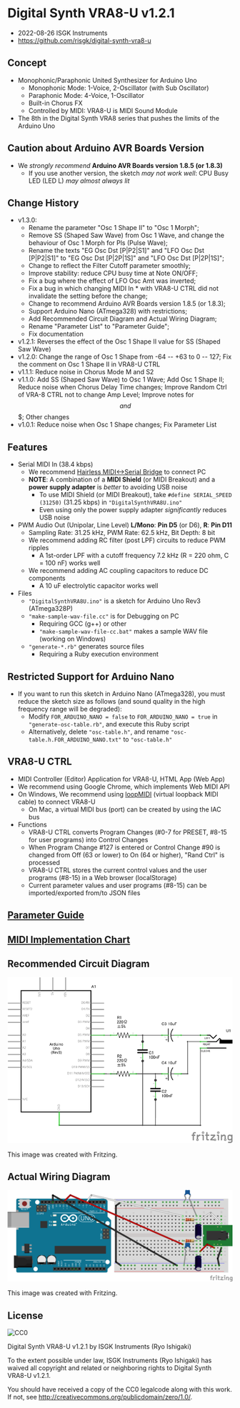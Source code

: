 # Digital Synth VRA8-U v1.2.1

- 2022-08-26 ISGK Instruments
- <https://github.com/risgk/digital-synth-vra8-u>

## Concept

- Monophonic/Paraphonic United Synthesizer for Arduino Uno
    - Monophonic Mode: 1-Voice, 2-Oscillator (with Sub Oscillator)
    - Paraphonic Mode: 4-Voice, 1-Oscillator
    - Built-in Chorus FX
    - Controlled by MIDI: VRA8-U is MIDI Sound Module
- The 8th in the Digital Synth VRA8 series that pushes the limits of the Arduino Uno

## Caution about Arduino AVR Boards Version

- We *strongly recommend* **Arduino AVR Boards version 1.8.5 (or 1.8.3)**
    - If you use another version, the sketch *may not work well*: CPU Busy LED (LED L) *may almost always lit*

## Change History

- v1.3.0:
    - Rename the parameter "Osc 1 Shape II" to "Osc 1 Morph";
    - Remove SS (Shaped Saw Wave) from Osc 1 Wave, and change the behaviour of Osc 1 Morph for Pls (Pulse Wave);
    - Rename the texts "EG Osc Dst [P|P2|S1]" and "LFO Osc Dst [P|P2|S1]" to "EG Osc Dst [P|2P|1S]" and "LFO Osc Dst [P|2P|1S]";
    - Change to reflect the Filter Cutoff parameter smoothly;
    - Improve stability: reduce CPU busy time at Note ON/OFF;
    - Fix a bug where the effect of LFO Osc Amt was inverted;
    - Fix a bug in which changing MIDI In * with VRA8-U CTRL did not invalidate the setting before the change;
    - Change to recommend Arduino AVR Boards version 1.8.5 (or 1.8.3);
    - Support Arduino Nano (ATmega328) with restrictions;
    - Add Recommended Circuit Diagram and Actual Wiring Diagram;
    - Rename "Parameter List" to "Parameter Guide";
    - Fix documentation
- v1.2.1: Reverses the effect of the Osc 1 Shape II value for SS (Shaped Saw Wave)
- v1.2.0: Change the range of Osc 1 Shape from -64 -- +63 to 0 -- 127; Fix the comment on Osc 1 Shape II in VRA8-U CTRL
- v1.1.1: Reduce noise in Chorus Mode M and S2
- v1.1.0: Add SS (Shaped Saw Wave) to Osc 1 Wave; Add Osc 1 Shape II; Reduce noise when Chorus Delay Time changes; Improve Random Ctrl of VRA-8 CTRL not to change Amp Level; Improve notes for $$ and $$$; Other changes
- v1.0.1: Reduce noise when Osc 1 Shape changes; Fix Parameter List

## Features

- Serial MIDI In (38.4 kbps)
    - We recommend [Hairless MIDI<->Serial Bridge](https://projectgus.github.io/hairless-midiserial/) to connect PC
    - **NOTE**: A combination of a **MIDI Shield** (or MIDI Breakout) and a **power supply adapter** is *better* to avoiding USB noise
        - To use MIDI Shield (or MIDI Breakout), take `#define SERIAL_SPEED (31250)` (31.25 kbps) in `"DigitalSynthVRA8U.ino"`
        - Even using only the power supply adapter *significantly* reduces USB noise
- PWM Audio Out (Unipolar, Line Level) **L/Mono**: **Pin D5** (or D6), **R**: **Pin D11**
    - Sampling Rate: 31.25 kHz, PWM Rate: 62.5 kHz, Bit Depth: 8 bit
    - We recommend adding RC filter (post LPF) circuits to reduce PWM ripples
        - A 1st-order LPF with a cutoff frequency 7.2 kHz (R = 220 ohm, C = 100 nF) works well
    - We recommend adding AC coupling capacitors to reduce DC components
        - A 10 uF electrolytic capacitor works well
- Files
    - `"DigitalSynthVRA8U.ino"` is a sketch for Arduino Uno Rev3 (ATmega328P)
    - `"make-sample-wav-file.cc"` is for Debugging on PC
        - Requiring GCC (g++) or other
        - `"make-sample-wav-file-cc.bat"` makes a sample WAV file (working on Windows)
    - `"generate-*.rb"` generates source files
        - Requiring a Ruby execution environment

## Restricted Support for Arduino Nano

- If you want to run this sketch in Arduino Nano (ATmega328), you must reduce the sketch size as follows (and sound quality in the high frequency range will be degraded):
    - Modify `FOR_ARDUINO_NANO = false` to `FOR_ARDUINO_NANO = true` in `"generate-osc-table.rb"`, and execute this Ruby script
    - Alternatively, delete `"osc-table.h"`, and rename `"osc-table.h.FOR_ARDUINO_NANO.txt"` to `"osc-table.h"`

## VRA8-U CTRL

- MIDI Controller (Editor) Application for VRA8-U, HTML App (Web App)
- We recommend using Google Chrome, which implements Web MIDI API
- On Windows, We recommend using [loopMIDI](https://www.tobias-erichsen.de/software/loopmidi.html) (virtual loopback MIDI cable) to connect VRA8-U
    - On Mac, a virtual MIDI bus (port) can be created by using the IAC bus
- Functions
    - VRA8-U CTRL converts Program Changes (#0-7 for PRESET, #8-15 for user programs) into Control Changes
    - When Program Change #127 is entered or Control Change #90 is changed from Off (63 or lower) to On (64 or higher), "Rand Ctrl" is processed
    - VRA8-U CTRL stores the current control values and the user programs (#8-15) in a Web browser (localStorage)
    - Current parameter values and user programs (#8-15) can be imported/exported from/to JSON files

## [Parameter Guide](/VRA8-U-Parameter-Guide.md)

## [MIDI Implementation Chart](/VRA8-U-MIDI-Implementation-Chart.txt)

## Recommended Circuit Diagram

![Recommended Circuit Diagram](./vra8-u-circuit-diagram.png)

This image was created with Fritzing.

## Actual Wiring Diagram

![Actual Wiring Diagram](./vra8-u-bread-board.png)

This image was created with Fritzing.

## License

![CC0](http://i.creativecommons.org/p/zero/1.0/88x31.png)

Digital Synth VRA8-U v1.2.1 by ISGK Instruments (Ryo Ishigaki)

To the extent possible under law, ISGK Instruments (Ryo Ishigaki)
has waived all copyright and related or neighboring rights
to Digital Synth VRA8-U v1.2.1.

You should have received a copy of the CC0 legalcode along with this
work.  If not, see <http://creativecommons.org/publicdomain/zero/1.0/>.
